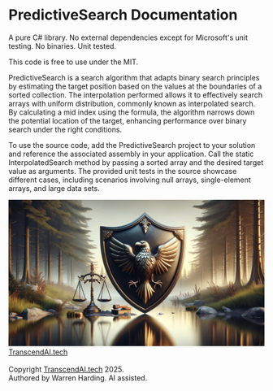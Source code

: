 
# PredictiveSearch Documentation

A pure C# library. No external dependencies except for Microsoft's unit testing. No binaries. Unit tested.

This code is free to use under the MIT.

PredictiveSearch is a search algorithm that adapts binary search principles by estimating the target position based on the values at the boundaries of a sorted collection. The interpolation performed allows it to effectively search arrays with uniform distribution, commonly known as interpolated search. By calculating a mid index using the formula, the algorithm narrows down the potential location of the target, enhancing performance over binary search under the right conditions.

To use the source code, add the PredictiveSearch project to your solution and reference the associated assembly in your application. Call the static InterpolatedSearch method by passing a sorted array and the desired target value as arguments. The provided unit tests in the source showcase different cases, including scenarios involving null arrays, single-element arrays, and large data sets.

![AI Image](aiimage.jpg)
[TranscendAI.tech](https://TranscendAI.tech)<br>
<br>
Copyright [TranscendAI.tech](https://TranscendAI.tech) 2025.</br>
Authored by Warren Harding. AI assisted.</br>

